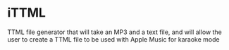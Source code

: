 # iTTML
TTML file generator that will take an MP3 and a text file, and will allow the user to create a TTML file to be used with Apple Music for karaoke mode
